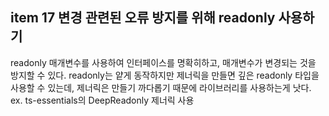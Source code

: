 ## item 17 변경 관련된 오류 방지를 위해 readonly 사용하기

readonly 매개변수를 사용하여 인터페이스를 명확히하고, 매개변수가 변경되는 것을 방지할 수 있다.
readonly는 얕게 동작하지만 제너릭을 만들면 깊은 readonly 타입을 사용할 수 있는데, 제너릭은 만들기 까다롭기 때문에 라이브러리를 사용하는게 낫다.
ex. ts-essentials의 DeepReadonly 제너릭 사용
